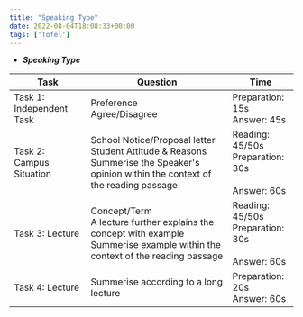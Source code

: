 ```yaml
---
title: "Speaking Type"
date: 2022-08-04T18:08:33+00:00
tags: ['Tofel']
---
```

- ***Speaking Type***

| Task                     | Question                                                     | Time                                                         |
| ------------------------ | ------------------------------------------------------------ | ------------------------------------------------------------ |
| Task 1: Independent Task | Preference<br>Agree/Disagree                                 | Preparation: 15s<br>Answer: 45s</br>                         |
| Task 2: Campus Situation | School Notice/Proposal letter<br>Student Attitude & Reasons<br/>Summerise the Speaker's opinion within the context of the reading passage | Reading: 45/50s<br>Preparation: 30s</br><br>Answer: 60s</br> |
| Task 3: Lecture          | Concept/Term<br>A lecture further explains the concept with example<br>Summerise example within the context of the reading passage | Reading: 45/50s<br/>Preparation: 30s</br><br/>Answer: 60s</br> |
| Task 4: Lecture          | Summerise according to a long lecture                        | Preparation: 20s<br/>Answer: 60s</br>                        |
